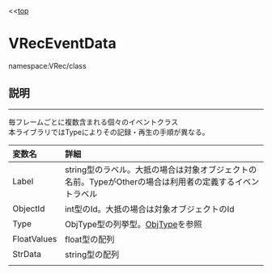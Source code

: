 <<[top](VRec.html)
# VRecEventData
namespace:VRec/class

## **説明**
---
毎フレームごとに複数含まれる個々のイベントクラス<br>
本ライブラリではTypeによりその記録・再生の手順が異なる。

|変数名|詳細|
|:-|:-|
|Label|string型のラベル。大抵の場合は対象オブジェクトの名前。TypeがOtherの場合は利用者の定義するイベントラベル|
|ObjectId|int型のId。大抵の場合は対象オブジェクトのId|
|Type|ObjType型の列挙型。[ObjType](ObjType.html)を参照|
|FloatValues|float型の配列|
|StrData|string型の配列|
|||